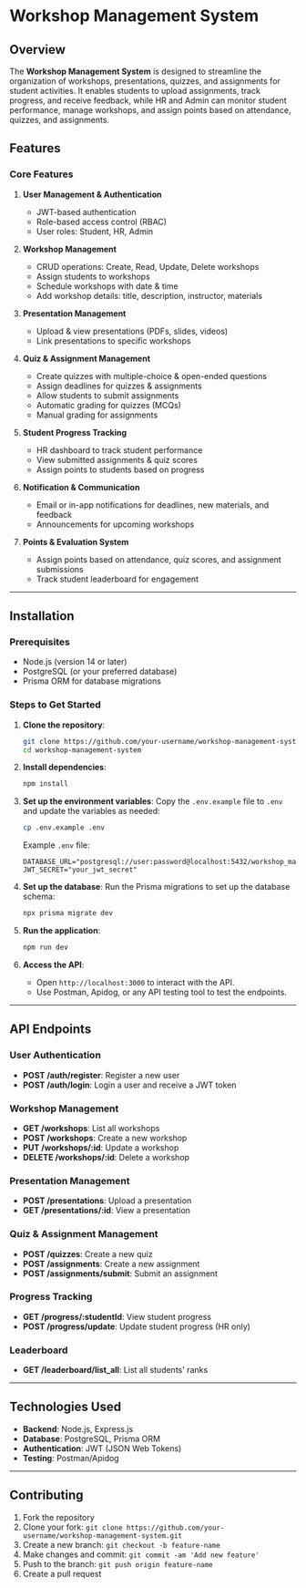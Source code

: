 # Workshop Management System

## Overview

The **Workshop Management System** is designed to streamline the organization of workshops, presentations, quizzes, and assignments for student activities. It enables students to upload assignments, track progress, and receive feedback, while HR and Admin can monitor student performance, manage workshops, and assign points based on attendance, quizzes, and assignments.

## Features

### Core Features
1. **User Management & Authentication**
    - JWT-based authentication
    - Role-based access control (RBAC)
    - User roles: Student, HR, Admin

2. **Workshop Management**
    - CRUD operations: Create, Read, Update, Delete workshops
    - Assign students to workshops
    - Schedule workshops with date & time
    - Add workshop details: title, description, instructor, materials

3. **Presentation Management**
    - Upload & view presentations (PDFs, slides, videos)
    - Link presentations to specific workshops

4. **Quiz & Assignment Management**
    - Create quizzes with multiple-choice & open-ended questions
    - Assign deadlines for quizzes & assignments
    - Allow students to submit assignments
    - Automatic grading for quizzes (MCQs)
    - Manual grading for assignments

5. **Student Progress Tracking**
    - HR dashboard to track student performance
    - View submitted assignments & quiz scores
    - Assign points to students based on progress

6. **Notification & Communication**
    - Email or in-app notifications for deadlines, new materials, and feedback
    - Announcements for upcoming workshops

7. **Points & Evaluation System**
    - Assign points based on attendance, quiz scores, and assignment submissions
    - Track student leaderboard for engagement

---

## Installation

### Prerequisites
- Node.js (version 14 or later)
- PostgreSQL (or your preferred database)
- Prisma ORM for database migrations

### Steps to Get Started

1. **Clone the repository**:
    ```bash
    git clone https://github.com/your-username/workshop-management-system.git
    cd workshop-management-system
    ```

2. **Install dependencies**:
    ```bash
    npm install
    ```

3. **Set up the environment variables**:
    Copy the `.env.example` file to `.env` and update the variables as needed:
    ```bash
    cp .env.example .env
    ```

    Example `.env` file:
    ```env
    DATABASE_URL="postgresql://user:password@localhost:5432/workshop_management"
    JWT_SECRET="your_jwt_secret"
    ```

4. **Set up the database**:
    Run the Prisma migrations to set up the database schema:
    ```bash
    npx prisma migrate dev
    ```

5. **Run the application**:
    ```bash
    npm run dev
    ```

6. **Access the API**:
    - Open `http://localhost:3000` to interact with the API.
    - Use Postman, Apidog, or any API testing tool to test the endpoints.

---

## API Endpoints

### User Authentication
- **POST /auth/register**: Register a new user
- **POST /auth/login**: Login a user and receive a JWT token

### Workshop Management
- **GET /workshops**: List all workshops
- **POST /workshops**: Create a new workshop
- **PUT /workshops/:id**: Update a workshop
- **DELETE /workshops/:id**: Delete a workshop

### Presentation Management
- **POST /presentations**: Upload a presentation
- **GET /presentations/:id**: View a presentation

### Quiz & Assignment Management
- **POST /quizzes**: Create a new quiz
- **POST /assignments**: Create a new assignment
- **POST /assignments/submit**: Submit an assignment

### Progress Tracking
- **GET /progress/:studentId**: View student progress
- **POST /progress/update**: Update student progress (HR only)

### Leaderboard
- **GET /leaderboard/list_all**: List all students' ranks

---

## Technologies Used

- **Backend**: Node.js, Express.js
- **Database**: PostgreSQL, Prisma ORM
- **Authentication**: JWT (JSON Web Tokens)
- **Testing**: Postman/Apidog

---

## Contributing

1. Fork the repository
2. Clone your fork: `git clone https://github.com/your-username/workshop-management-system.git`
3. Create a new branch: `git checkout -b feature-name`
4. Make changes and commit: `git commit -am 'Add new feature'`
5. Push to the branch: `git push origin feature-name`
6. Create a pull request
